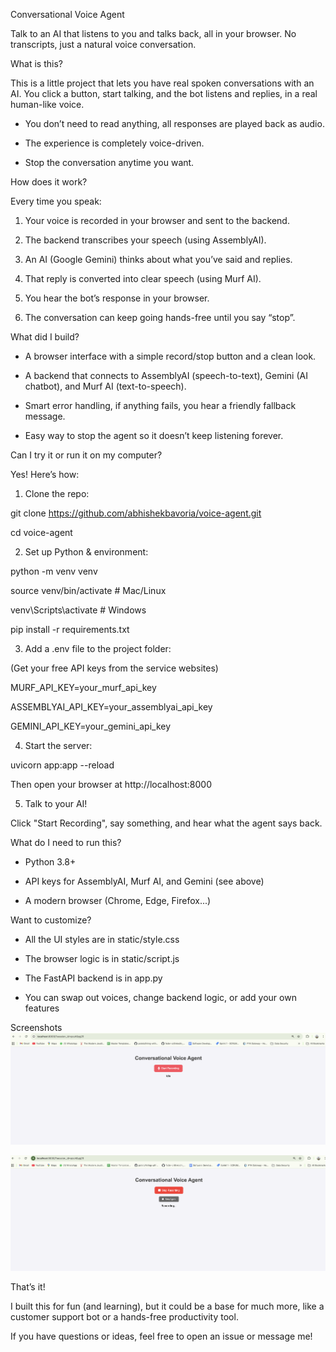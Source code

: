 Conversational Voice Agent

Talk to an AI that listens to you and talks back, all in your browser. No transcripts, just a natural voice conversation.

What is this?

This is a little project that lets you have real spoken conversations with an AI. You click a button, start talking, and the bot listens and replies, in a real human-like voice.

   - You don’t need to read anything, all responses are played back as audio.

   - The experience is completely voice-driven.

   - Stop the conversation anytime you want.

How does it work?

Every time you speak:

   1. Your voice is recorded in your browser and sent to the backend.

   2. The backend transcribes your speech (using AssemblyAI).

   3. An AI (Google Gemini) thinks about what you’ve said and replies.

   4. That reply is converted into clear speech (using Murf AI).

   5. You hear the bot’s response in your browser.

   6. The conversation can keep going hands-free until you say “stop”.

What did I build?
   - A browser interface with a simple record/stop button and a clean look.

   - A backend that connects to AssemblyAI (speech-to-text), Gemini (AI chatbot), and Murf AI (text-to-speech).

   - Smart error handling, if anything fails, you hear a friendly fallback message.

   - Easy way to stop the agent so it doesn’t keep listening forever.

Can I try it or run it on my computer?

Yes! Here’s how:

   1. Clone the repo:

   git clone https://github.com/abhishekbavoria/voice-agent.git

   cd voice-agent
   
   2. Set up Python & environment:

   python -m venv venv

   source venv/bin/activate         # Mac/Linux

   venv\Scripts\activate            # Windows

   pip install -r requirements.txt

   3. Add a .env file to the project folder:

   (Get your free API keys from the service websites)

   MURF_API_KEY=your_murf_api_key

   ASSEMBLYAI_API_KEY=your_assemblyai_api_key

   GEMINI_API_KEY=your_gemini_api_key

   4. Start the server:

   uvicorn app:app --reload

   Then open your browser at http://localhost:8000

   5. Talk to your AI!

   Click "Start Recording", say something, and hear what the agent says back.

What do I need to run this?
   - Python 3.8+

   - API keys for AssemblyAI, Murf AI, and Gemini (see above)

   - A modern browser (Chrome, Edge, Firefox...)

Want to customize?
   - All the UI styles are in static/style.css

   - The browser logic is in static/script.js

   - The FastAPI backend is in app.py

   - You can swap out voices, change backend logic, or add your own features

Screenshots
![Main UI](static/UI-Screenshot.png)

![Conversation Flow](static/Conversational-Screenshot.png)

That’s it!

I built this for fun (and learning), but it could be a base for much more, like a customer support bot or a hands-free productivity tool.

If you have questions or ideas, feel free to open an issue or message me!